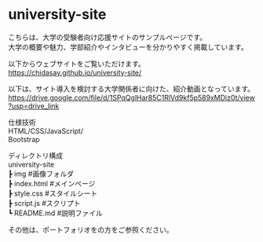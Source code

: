 # university-site  

こちらは、大学の受験者向け応援サイトのサンプルページです。  
大学の概要や魅力、学部紹介やインタビューを分かりやすく掲載しています。  
  
以下からウェブサイトをご覧いただけます。  
https://chidasay.github.io/university-site/
  
以下は、サイト導入を検討する大学関係者に向けた、紹介動画となっています。  
https://drive.google.com/file/d/1SPqQglHar85C1RlVd9kf5p589xMDiz0t/view?usp=drive_link
  
仕様技術  
HTML/CSS/JavaScript/  
Bootstrap  
  
ディレクトリ構成  
university-site  
┣ img         #画像フォルダ  
┣ index.html  #メインページ  
┣ style.css   #スタイルシート  
┣ script.js   #スクリプト  
┗ README.md   #説明ファイル  
  
その他は、ポートフォリオをの方をご参照ください。
